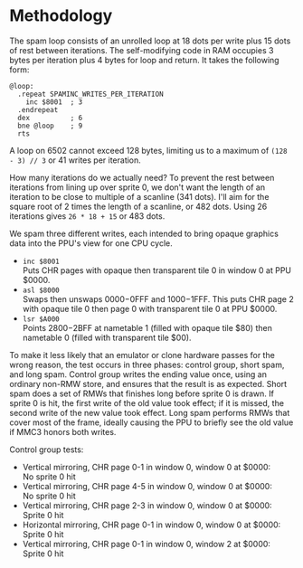 Methodology
===========

The spam loop consists of an unrolled loop at 18 dots per write plus
15 dots of rest between iterations.  The self-modifying code in RAM
occupies 3 bytes per iteration plus 4 bytes for loop and return.
It takes the following form:

    @loop:
      .repeat SPAMINC_WRITES_PER_ITERATION
        inc $8001  ; 3
      .endrepeat
      dex          ; 6
      bne @loop    ; 9
      rts

A loop on 6502 cannot exceed 128 bytes, limiting us to a maximum of
`(128 - 3) // 3` or 41 writes per iteration.

How many iterations do we actually need?  To prevent the rest between
iterations from lining up over sprite 0, we don't want the length
of an iteration to be close to multiple of a scanline (341 dots).
I'll aim for the square root of 2 times the length of a scanline, or
482 dots.  Using 26 iterations gives `26 * 18 + 15` or 483 dots.

We spam three different writes, each intended to bring opaque
graphics data into the PPU's view for one CPU cycle.

- `inc $8001`  
  Puts CHR pages with opaque then transparent tile 0 in window 0 at
  PPU $0000.
- `asl $8000`  
  Swaps then unswaps $0000-$0FFF and $1000-$1FFF.  This puts CHR
  page 2 with opaque tile 0 then page 0 with transparent tile 0 at
  PPU $0000.
- `lsr $A000`  
  Points $2800-$2BFF at nametable 1 (filled with opaque tile $80)
  then nametable 0 (filled with transparent tile $00).

To make it less likely that an emulator or clone hardware passes for
the wrong reason, the test occurs in three phases: control group,
short spam, and long spam.  Control group writes the ending value
once, using an ordinary non-RMW store, and ensures that the result is
as expected.  Short spam does a set of RMWs that finishes long before
sprite 0 is drawn.  If sprite 0 is hit, the first write of the old
value took effect; if it is missed, the second write of the new value
took effect.  Long spam performs RMWs that cover most of the frame,
ideally causing the PPU to briefly see the old value if MMC3 honors
both writes.

Control group tests:

* Vertical mirroring, CHR page 0-1 in window 0, window 0 at $0000:  
  No sprite 0 hit
* Vertical mirroring, CHR page 4-5 in window 0, window 0 at $0000:  
  No sprite 0 hit
* Vertical mirroring, CHR page 2-3 in window 0, window 0 at $0000:  
  Sprite 0 hit
* Horizontal mirroring, CHR page 0-1 in window 0, window 0 at $0000:  
  Sprite 0 hit
* Vertical mirroring, CHR page 0-1 in window 0, window 2 at $0000:  
  Sprite 0 hit
